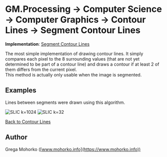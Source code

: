 # GM.Processing -> Computer Science -> Computer Graphics -> Contour Lines -> Segment Contour Lines

**Implementation**: [Segment Contour Lines](SegmentContourLines.cs)

The most simple implementation of drawing contour lines. It simply compares each pixel to the 8 surrounding values (that are not yet determined to be part of a contour line) and draws a contour if at least 2 of them differs from the current pixel.<br/>
This method is actually only usable when the image is segmented.

## Examples

Lines between segments were drawn using this algorithm.

![SLIC k=1024](/Documentation/Signal/Image/Segmentation/Clustering/SLIC/SLIC%20Yamaha%20k=1024.gif "Simple Linear Iterative Clustering (SLIC) k=1024")
![SLIC k=32](/Documentation/Signal/Image/Segmentation/Clustering/SLIC/SLIC%20Yamaha%20k=32.gif "Simple Linear Iterative Clustering (SLIC) k=32")

[Back to Contour Lines](/src/GM.Processing/GM.Processing/ComputerScience/ComputerGraphics/ContourLines)

## Author
Grega Mohorko ([www.mohorko.info](https://www.mohorko.info))
